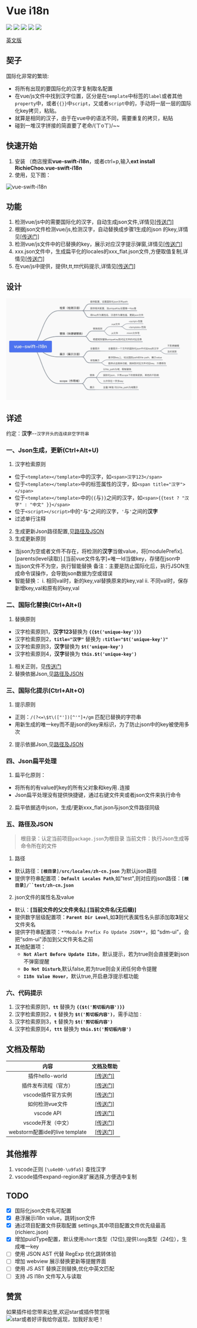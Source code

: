 # Vue i18n

[![](https://vsmarketplacebadge.apphb.com/version/RichieChoo.vue-swift-i18n.svg
)](https://marketplace.visualstudio.com/items?itemName=RichieChoo.vue-swift-i18n)
[![](https://vsmarketplacebadge.apphb.com/installs-short/RichieChoo.vue-swift-i18n.svg
)](https://marketplace.visualstudio.com/items?itemName=RichieChoo.vue-swift-i18n)
[![](https://vsmarketplacebadge.apphb.com/downloads-short/RichieChoo.vue-swift-i18n.svg
)](https://marketplace.visualstudio.com/items?itemName=RichieChoo.vue-swift-i18n)
[![](https://vsmarketplacebadge.apphb.com/rating-short/RichieChoo.vue-swift-i18n.svg
)](https://marketplace.visualstudio.com/items?itemName=RichieChoo.vue-swift-i18n)
[![](https://vsmarketplacebadge.apphb.com/trending-monthly/RichieChoo.vue-swift-i18n.svg
)](https://marketplace.visualstudio.com/items?itemName=RichieChoo.vue-swift-i18n)

[英文版](./README_EN.md)

## 契子
国际化非常的繁琐:

- 将所有出现的要国际化的汉字复制取名配置
- 在vue/js文件中找到汉字位置，区分是在`template`中标签的`label`或者其他`property`中，或者`{{}}`中`script`，又或者`script`中的，手动将一层一层的国际化key拷贝，粘贴。
- 就算是相同的汉子，由于在vue中的语法不同，需要重复的拷贝，粘贴
- 碰到一堆汉字拼接的简直要了老命/(ㄒoㄒ)/~~

## 快速开始

1. 安装
   （商店搜索**vue-swift-i18n**，或者ctrl+p,输入**ext install RichieChoo.vue-swift-i18n**
2. 使用，见下图：

![vue-swift-i18n](./swift.gif "vue-swift-i18n")

## 功能

1. 检测vue/js中的需要国际化的汉字，自动生成json文件,详情见[[传送门]](#Ne7u1)
1. 根据json文件检测vue/js,检测汉字，自动替换成步骤1生成的json 的key,详情见[[传送门]](#ypf2z)
1. 检测vue/js文件中的已替换的key，展示对应汉字提示弹窗,详情见[[传送门]](#qkRns)
1. xxx.json文件中，生成扁平化的locales的xxx_flat.json文件,方便取值复制,详情见[[传送门]](#AupC0)
1. 在vue/js中提供，提供t,tt,ttt代码提示,详情见[[传送门]](#8c0Fn)

## 设计
![design.png](./design.png "design")

## 详述
约定：**汉字**--`汉字开头的连续非空字符串`

### 一、Json生成，更新(Ctrl+Alt+U)

1. 汉字检索原则

- 位于`<template></template>`中的汉字，如`<span>汉字123</span>`
- 位于`<template></template>`中的标签属性的汉字，如`<span title="汉字"></span>`
- 位于`<template></template>`中的`{{`与`}}`之间的汉字，如`<span>{{test ? "汉字" : "中文" }}</span>`
- 位于`<script></script>`中的`"`与`"`之间的汉字，`'`与`'`之间的**汉字**
- 过滤单行注释
2. 生成更新Json路径配置,见[路径及JSON](#r4EQa)
3. 生成更新原则

- 当json为空或者文件不存在，将检测的**汉字**当做value，将[modulePrefix].[parents(level读取)].[当前vue文件名字]+唯一Id当做key，存储在json中
- 当json文件不为空，执行智能替换
备注：主要是防止国际化后，执行JSON生成命令误操作，会导致json数据为空或错误
- 智能替换：
i. 相同val时，新的key,val替换原来的key,val
ii. 不同val时，保存新增key,val和原有的key,val

### 二、国际化替换(Ctrl+Alt+I)

1. 替换原则
- 汉字检索原则1，**汉字123**替换为 **`{{$t('unique-key')}}`**
- 汉字检索原则2，**`title="汉字"`** 替换为 **`:title="$t('unique-key')"`**
- 汉字检索原则3，**汉字**替换为 **`$t('unique-key')`**
- 汉字检索原则4，**汉字**替换为 **`this.$t('unique-key')`**

1. 相关正则，见[传送门](https://github.com/RichieChoo/vue-swift-i18n/blob/master/utils/regex.js)
2. 替换依据Json,见[路径及JSON](#r4EQa)

### 三、国际化提示(Ctrl+Alt+O)

1. 提示原则
- 正则：`/(?<=\$t\(["'])[^'"]+/gm` 匹配已替换的字符串
- 用新生成的唯一key而不是json的key来标识，为了防止json中的key被使用多次

2. 提示依据Json,见[路径及JSON](#r4EQa)

### 四、Json扁平处理

1. 扁平化原则：
- 将所有的有value的key的所有父对象和key用`.`连接
- Json扁平处理没有提供快捷键，通过右键文件夹或者json文件来执行命令
2. 扁平依据选中json，生成/更新xxx_flat.json与json文件路径同级

### 五、路径及JSON
>根目录：认定当前项目`package.json`为根目录
>当前文件：执行Json生成等命令所在的文件

1. 路径
- 默认路径：**`[根目录]/src/locales/zh-cn.json`** 为默认json路径
- 提供字符串配置项：**`Default Locales Path`**,如"test",则对应的json路径：**`[根目录]/``test/zh-cn.json`**

2. json文件的属性名及value
- 默认：**[当前文件的父文件夹名].[当前文件名(无后缀)]**
- 提供数字层级配置项：**`Parent Dir Level`**,如**3**则代表属性名头部添加取**3**层父文件夹名
- 提供字符串配置项：`**Module Prefix Fo Update JSON**`，如 “sdm-ui”，会把“sdm-ui"添加到父文件夹名之前
- 其他配置项：
  - **`Not Alert Before Update I18n`**，默认提示，若为true则会直接更新json不弹窗提醒
  - **`Do Not Disturb`**,默认false,若为true则会关闭任何命令提醒
  - **`I18n Value Hover`**，默认true,开启悬浮提示框功能



### 六、代码提示
1. 汉字检索原则1，**`tt`** 替换为 **`{{$t('剪切板内容')}}`**
1. 汉字检索原则2，**`t`** 替换为 **`$t('剪切板内容')`**，需手动加`：`
1. 汉字检索原则3，**`t`** 替换为 **`$t('剪切板内容')`**
1. 汉字检索原则4，**`ttt`** 替换为 **`this.$t('剪切板内容')`**


## 文档及帮助

| 内容 | 文档及帮助 |
| :---: | :---: |
| 插件hello-world | [[传送门]](https://code.visualstudio.com/api/get-started/your-first-extension) |
| 插件发布流程（官方） | [[传送门]](https://code.visualstudio.com/api/working-with-extensions/publishing-extension) |
| vscode插件官方实例 | [[传送门]](https://github.com/microsoft/vscode-extension-samples) |
| 如何检测vue文件 | [[传送门]](https://code.visualstudio.com/api/language-extensions/language-configuration-guide) |
| vscode API | [[传送门]](https://code.visualstudio.com/api/references/vscode-api) |
| vscode开发（中文） | [[传送门]](https://www.cnblogs.com/liuxianan/p/vscode-plugin-hello-world.html) |
| webstorm配置ide的live template | [[传送门]](https://www.jianshu.com/p/02a2d2c1b556) |



## 其他推荐

1. vscode正则 `[\u4e00-\u9fa5]` 查找汉字
2. vscode插件expand-region来扩展选择,方便选中复制

## TODO
- [x] 国际化json文件名可配置
- [x] 悬浮展示i18n value，跳转json文件
- [x] 通过项目配置文件获取配置 settings,其中项目配置文件优先级最高(richierc.json)
- [x] 增加puidType配置，默认使用`short`类型（12位),提供`long`类型（24位），生成唯一key
- [ ] 使用 JSON AST 代替 RegExp 优化跳转体验
- [ ] 增加 webview 展示替换更新等提醒界面
- [ ] 使用 JS AST 替换正则替换,优化中英文匹配
- [ ] 支持 JS I18n 文件写入与读取

## 赞赏
如果插件给您带来边里,欢迎star或插件赞赏哦
![star或者好评我给你返现，加我好友吧！](https://cdn.nlark.com/yuque/0/2020/png/111625/1591099372734-9be6b399-dc8e-4b2b-9313-b2f6b4c0169c.png "star或者好评我给你返现，加我好友吧！")







